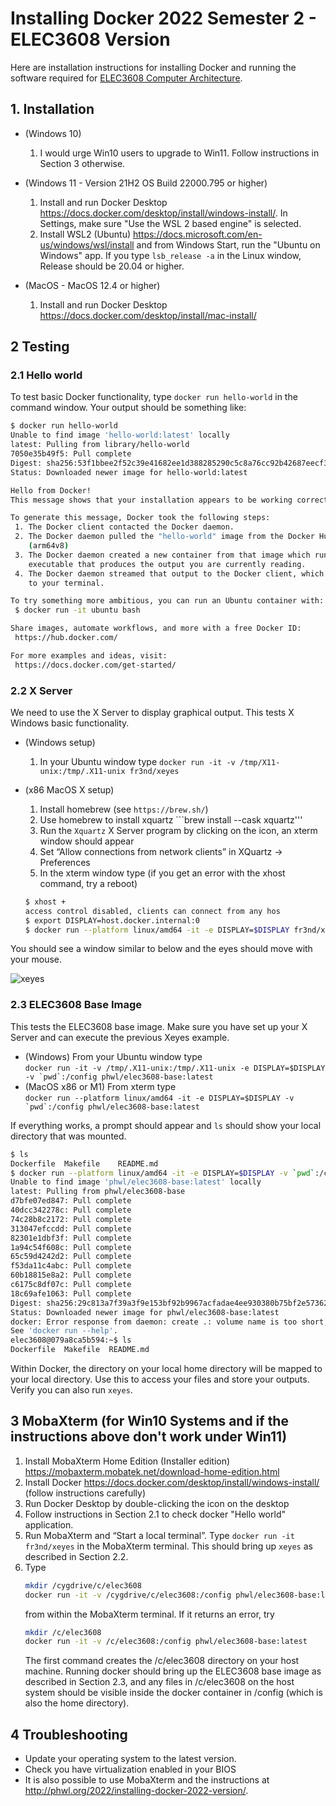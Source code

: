 # Installing Docker 2022 Semester 2 - ELEC3608 Version
Here are installation instructions for installing Docker and running the software required for 
[ELEC3608 Computer Architecture](https://cusp.sydney.edu.au/students/view-unit-page/alpha/ELEC3608).

## 1. Installation
 * (Windows 10)
   1. I would urge Win10 users to upgrade to Win11. Follow instructions in Section 3 otherwise.

 * (Windows 11 - Version 21H2 OS Build 22000.795 or higher)
   1. Install and run Docker Desktop <https://docs.docker.com/desktop/install/windows-install/>. In Settings, make sure "Use the WSL 2 based engine" is selected.
   1. Install WSL2 (Ubuntu) <https://docs.microsoft.com/en-us/windows/wsl/install> and from Windows Start, run the "Ubuntu on Windows" app. If you type ```lsb_release -a``` in the Linux window, Release should be 20.04 or higher.

 * (MacOS - MacOS 12.4 or higher)
   1. Install and run Docker Desktop <https://docs.docker.com/desktop/install/mac-install/> 

## 2 Testing
### 2.1 Hello world
To test basic Docker functionality, type ```docker run hello-world``` in the command window. Your output should be something like:

```bash
$ docker run hello-world
Unable to find image 'hello-world:latest' locally
latest: Pulling from library/hello-world
7050e35b49f5: Pull complete 
Digest: sha256:53f1bbee2f52c39e41682ee1d388285290c5c8a76cc92b42687eecf38e0af3f0
Status: Downloaded newer image for hello-world:latest

Hello from Docker!
This message shows that your installation appears to be working correctly.

To generate this message, Docker took the following steps:
 1. The Docker client contacted the Docker daemon.
 2. The Docker daemon pulled the "hello-world" image from the Docker Hub.
    (arm64v8)
 3. The Docker daemon created a new container from that image which runs the
    executable that produces the output you are currently reading.
 4. The Docker daemon streamed that output to the Docker client, which sent it
    to your terminal.

To try something more ambitious, you can run an Ubuntu container with:
 $ docker run -it ubuntu bash

Share images, automate workflows, and more with a free Docker ID:
 https://hub.docker.com/

For more examples and ideas, visit:
 https://docs.docker.com/get-started/
```

### 2.2 X Server
We need to use the X Server to display graphical output. This
tests X Windows basic functionality.

 * (Windows setup) 
    1.  In your Ubuntu window type ```docker run -it -v /tmp/X11-unix:/tmp/.X11-unix fr3nd/xeyes``` 

 * (x86 MacOS X setup)
    1. Install homebrew (see ```https://brew.sh/```) 
    1. Use homebrew to install xquartz ```brew install --cask xquartz'''
    1. Run the ```Xquartz``` X Server program by clicking on the icon, an xterm window should appear
    1. Set “Allow connections from network clients” in XQuartz -> Preferences
    1. In the xterm window type (if you get an error with the xhost command, try a reboot)
    ``` bash
    $ xhost +
    access control disabled, clients can connect from any hos
    $ export DISPLAY=host.docker.internal:0
    $ docker run --platform linux/amd64 -it -e DISPLAY=$DISPLAY fr3nd/xeyes 
    ```

You should see a window similar to below and the eyes should move with your mouse.

![xeyes](http://phwl.org/assets/images/2022/02/docker-xeyes.png "xeyes")

### 2.3 ELEC3608 Base Image
This tests the ELEC3608 base image.
Make sure you have set up your X Server and can execute the
previous Xeyes example.

 * (Windows) From your Ubuntu window type \
 ```docker run -it -v /tmp/.X11-unix:/tmp/.X11-unix -e DISPLAY=$DISPLAY  -v `pwd`:/config phwl/elec3608-base:latest```
 * (MacOS x86 or M1) From xterm type \
 ```docker run --platform linux/amd64 -it -e DISPLAY=$DISPLAY -v `pwd`:/config phwl/elec3608-base:latest```

If everything works, a prompt should appear and ```ls``` should show your local directory that was mounted.

```bash
$ ls
Dockerfile	Makefile	README.md
$ docker run --platform linux/amd64 -it -e DISPLAY=$DISPLAY -v `pwd`:/config phwl/elec3608-base:latest
Unable to find image 'phwl/elec3608-base:latest' locally
latest: Pulling from phwl/elec3608-base
d7bfe07ed847: Pull complete
40dcc342278c: Pull complete
74c28b8c2172: Pull complete
313047efccdd: Pull complete
82301e1dbf3f: Pull complete
1a94c54f608c: Pull complete
65c59d4242d2: Pull complete
f53da11c4abc: Pull complete
60b18815e8a2: Pull complete
c6175c8df07c: Pull complete
18c69afe1063: Pull complete
Digest: sha256:29c813a7f39a3f9e153bf92b9967acfadae4ee930380b75bf2e573620c9b2f00
Status: Downloaded newer image for phwl/elec3608-base:latest
docker: Error response from daemon: create .: volume name is too short, names should be at least two alphanumeric characters.
See 'docker run --help'.
elec3608@079a8ca5b594:~$ ls
Dockerfile  Makefile  README.md
 ```
Within Docker, the directory on your local home directory will be mapped 
to your local directory. Use this to access your files and store your outputs. Verify you can also run ```xeyes```.

## 3 MobaXterm (for Win10 Systems and if the instructions above don't work under Win11)
 1. Install MobaXterm Home Edition (Installer edition) <https://mobaxterm.mobatek.net/download-home-edition.html>
 1. Install Docker <https://docs.docker.com/desktop/install/windows-install/> (follow instructions carefully)
 1. Run Docker Desktop by double-clicking the icon on the desktop
 1. Follow instructions in Section 2.1 to check docker "Hello world" application.
 1. Run MobaXterm and “Start a local terminal”. Type ```docker run -it fr3nd/xeyes``` in the MobaXterm terminal. This should bring up ```xeyes``` as described in Section 2.2.
 1. Type 
     ```bash
     mkdir /cygdrive/c/elec3608
     docker run -it -v /cygdrive/c/elec3608:/config phwl/elec3608-base:latest
     ``` 
     from within the MobaXterm terminal. If it returns an error, try 
     ```bash
     mkdir /c/elec3608
     docker run -it -v /c/elec3608:/config phwl/elec3608-base:latest
     ``` 
     The first command creates the /c/elec3608 directory on your host machine. Running docker should bring up the ELEC3608 base image as described in Section 2.3, and any files in /c/elec3608 on the host system should be visible inside the docker container in /config (which is also the home directory).

## 4 Troubleshooting
 * Update your operating system to the latest version. 
 * Check you have virtualization enabled in your BIOS
 * It is also possible to use MobaXterm and the instructions at <http://phwl.org/2022/installing-docker-2022-version/>.
